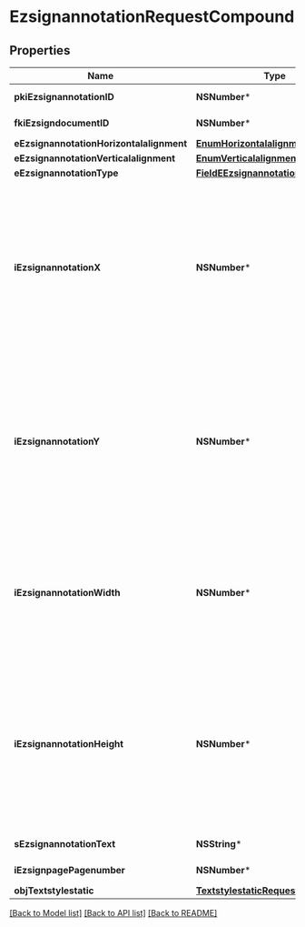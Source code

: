 # EzsignannotationRequestCompound

## Properties
Name | Type | Description | Notes
------------ | ------------- | ------------- | -------------
**pkiEzsignannotationID** | **NSNumber*** | The unique ID of the Ezsignannotation | [optional] 
**fkiEzsigndocumentID** | **NSNumber*** | The unique ID of the Ezsigndocument | 
**eEzsignannotationHorizontalalignment** | [**EnumHorizontalalignment***](EnumHorizontalalignment.md) |  | [optional] 
**eEzsignannotationVerticalalignment** | [**EnumVerticalalignment***](EnumVerticalalignment.md) |  | [optional] 
**eEzsignannotationType** | [**FieldEEzsignannotationType***](FieldEEzsignannotationType.md) |  | 
**iEzsignannotationX** | **NSNumber*** | The X coordinate (Horizontal) where to put the Ezsignannotation on the page.  Coordinate is calculated at 100dpi (dot per inch). So for example, if you want to put the Ezsignannotation 2 inches from the left border of the page, you would use \&quot;200\&quot; for the X coordinate. | 
**iEzsignannotationY** | **NSNumber*** | The Y coordinate (Vertical) where to put the Ezsignannotation on the page.  Coordinate is calculated at 100dpi (dot per inch). So for example, if you want to put the Ezsignannotation 3 inches from the top border of the page, you would use \&quot;300\&quot; for the Y coordinate. | 
**iEzsignannotationWidth** | **NSNumber*** | The Width of the Ezsignannotation.  Width is calculated at 100dpi (dot per inch). So for example, if you want to have the width of the Ezsignannotation to be 3 inches, you would use \&quot;300\&quot; for the Width. | [optional] 
**iEzsignannotationHeight** | **NSNumber*** | The Height of the Ezsignannotation.  Height is calculated at 100dpi (dot per inch). So for example, if you want to have the height of the Ezsignannotation to be 2 inches, you would use \&quot;200\&quot; for the Height.  This can only be set if eEzsignannotationType is **StrikethroughBlock** or **Text** | [optional] 
**sEzsignannotationText** | **NSString*** | The Text of the Ezsignannotation | [optional] 
**iEzsignpagePagenumber** | **NSNumber*** | The page number in the Ezsigndocument | 
**objTextstylestatic** | [**TextstylestaticRequestCompound***](TextstylestaticRequestCompound.md) |  | [optional] 

[[Back to Model list]](../README.md#documentation-for-models) [[Back to API list]](../README.md#documentation-for-api-endpoints) [[Back to README]](../README.md)


